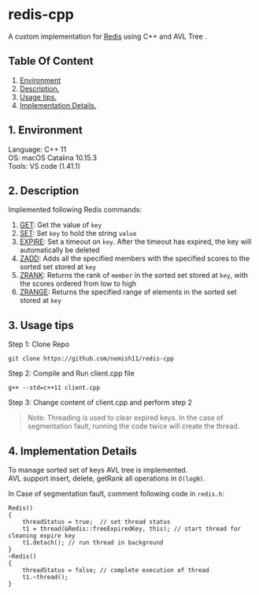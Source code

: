
# redis-cpp
A custom implementation for [Redis](https://redis.io/) using C++ and AVL Tree .
<h2> Table Of Content </h2>

1. [ Environment ](#enviro)
2. [ Description. ](#desc)
3. [ Usage tips. ](#usage)
4. [ Implementation Details. ](#implementation)

<a name="enviro"></a>
## 1. Environment
Language: C++ 11  <br/>
OS: macOS Catalina 10.15.3 </br>
Tools: VS code (1.41.1) 

<a name="desc"></a>
## 2. Description

Implemented following Redis commands:

1) [GET](https://redis.io/commands/get): Get the value of `key`
2) [SET](https://redis.io/commands/set): Set `key` to hold the string `value`
3) [EXPIRE](https://redis.io/commands/expire): Set a timeout on `key`. After the timeout has expired, the key will automatically be deleted
4) [ZADD](https://redis.io/commands/zadd): Adds all the specified members with the specified scores to the sorted set stored at `key`
5) [ZRANK](https://redis.io/commands/zrank): Returns the rank of `member` in the sorted set stored at `key`, with the scores ordered from low to high
6) [ZRANGE](https://redis.io/commands/zrange): Returns the specified range of elements in the sorted set stored at `key`

<a name="usage"></a>
## 3. Usage tips

Step 1: Clone Repo

    git clone https://github.com/nemish11/redis-cpp

Step 2: Compile and Run client.cpp file

    g++ --std=c++11 client.cpp

Step 3: Change content of client.cpp and perform step 2


>Note: Threading is used to clear expired keys. In the case of segmentation fault, running the code twice will create the thread.


<a name="implementation"></a>
## 4. Implementation Details

To manage sorted set of keys AVL tree is implemented. <br/>
AVL support insert, delete, getRank all operations in `O(logN)`. </br>

In Case of segmentation fault, comment following code in `redis.h`:

    Redis() 
    {        
        threadStatus = true;  // set thread status
        t1 = thread(&Redis::freeExpiredKey, this); // start thread for cleaning expire key 
        t1.detach(); // run thread in background
    }
    ~Redis()
    { 
        threadStatus = false; // complete execution of thread
        t1.~thread();
    } 
